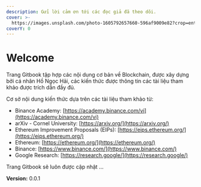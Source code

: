 ```yaml
---
description: Gửi lời cảm ơn tới các đọc giả đã theo dõi.
cover: >-
  https://images.unsplash.com/photo-1605792657660-596af9009e82?crop=entropy&cs=srgb&fm=jpg&ixid=MnwxOTcwMjR8MHwxfHNlYXJjaHwyfHxibG9ja2NoYWlufGVufDB8fHx8MTY1Mjg5NzYwNQ&ixlib=rb-1.2.1&q=85
coverY: 0
---
```


# Welcome

Trang Gitbook tập hợp các nội dung cơ bản về Blockchain, được xây dựng bởi cá nhân Hồ Ngọc Hải, các kiến thức được thông tin các tài liệu tham khảo được trích dẫn đầy đủ.

Cơ sở nội dung kiến thức dựa trên các tài liệu tham khảo từ:

* Binance Academy: [https://academy.binance.com/vi](https://academy.binance.com/vi)
* arXiv - Cornel University: [https://arxiv.org/](https://arxiv.org/)
* Ethereum Improvement Proposals (EIPs): [https://eips.ethereum.org/](https://eips.ethereum.org/)
* Ethereum: [https://ethereum.org/](https://ethereum.org/)
* Binance: [https://www.binance.com/](https://www.binance.com/)
* Google Research: [https://research.google/](https://research.google/)

Trang Gitbook sẽ luôn được cập nhật ...

**Version:** 0.0.1
